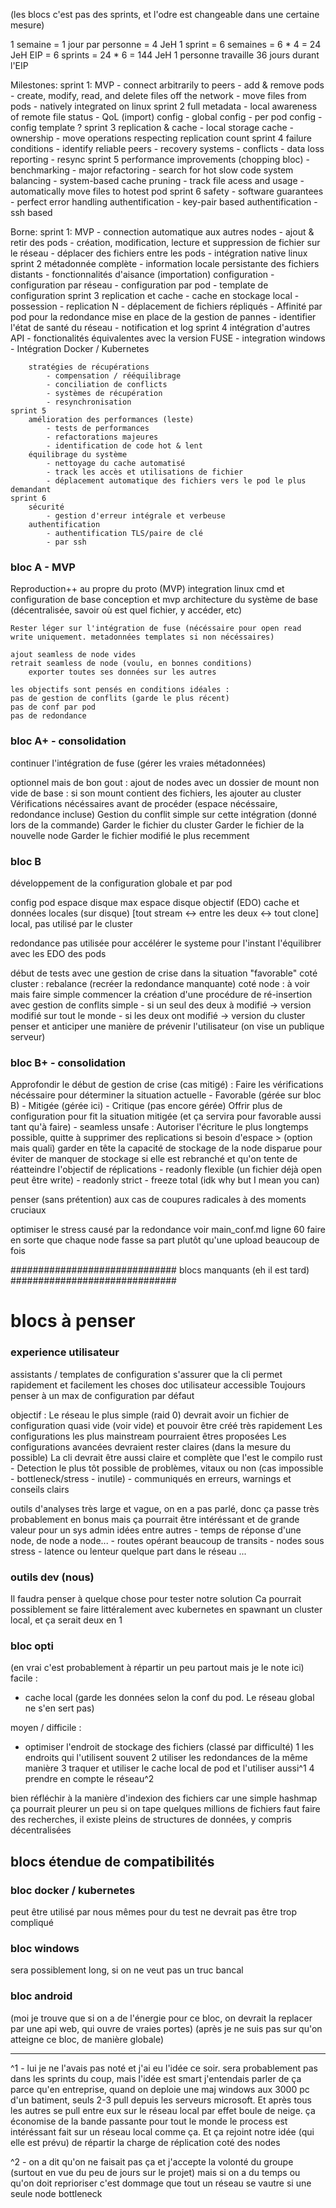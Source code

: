 (les blocs c'est pas des sprints, et l'odre est changeable dans une certaine mesure)


1 semaine = 1 jour par personne = 4 JeH
1 sprint = 6 semaines = 6 * 4 = 24 JeH
EIP = 6 sprints = 24 * 6 = 144 JeH
1 personne travaille 36 jours durant l'EIP

Milestones:
    sprint 1:
        MVP
            - connect arbitrarily to peers
            - add & remove pods
            - create, modify, read, and delete files off the network
            - move files from pods
            - natively integrated on linux
    sprint 2
        full metadata
            - local awareness of remote file status
            - QoL (import)
        config
            - global config
            - per pod config
            - config template ?
    sprint 3
        replication & cache
            - local storage cache
            - ownership
            - move operations respecting replication count
    sprint 4
        failure conditions
            - identify reliable peers
            - recovery systems
            - conflicts
            - data loss reporting
            - resync
    sprint 5
        performance improvements (chopping bloc)
            - benchmarking
            - major refactoring
            - search for hot slow code
        system balancing
            - system-based cache pruning
            - track file acess and usage
            - automatically move files to hotest pod
    sprint 6
        safety
            - software guarantees
            - perfect error handling
        authentification
            - key-pair based authentification
            - ssh based

Borne:
    sprint 1:
        MVP
            - connection automatique aux autres nodes
            - ajout & retir des pods
            - création, modification, lecture et suppression de fichier sur le réseau
            - déplacer des fichiers entre les pods
            - intégration native linux
    sprint 2
        métadonnée complète
            - information locale persistante des fichiers distants
            - fonctionnalités d'aisance (importation)
        configuration
            - configuration par réseau
            - configuration par pod
            - template de configuration
    sprint 3
        replication et cache
            - cache en stockage local
            - possession
            - replication N
            - déplacement de fichiers répliqués
            - Affinité par pod pour la redondance
        mise en place de la gestion de pannes
            - identifier l'état de santé du réseau
            - notification et log
    sprint 4
        intégration d'autres API
            - fonctionalités équivalentes avec la version FUSE
            - integration windows
            - Intégration Docker / Kubernetes

        stratégies de récupérations            
            - compensation / rééquilibrage
            - conciliation de conflicts
            - systèmes de récupération
            - resynchronisation
    sprint 5
        amélioration des performances (leste)
            - tests de performances
            - refactorations majeures 
            - identification de code hot & lent
        équilibrage du système
            - nettoyage du cache automatisé
            - track les accès et utilisations de fichier
            - déplacement automatique des fichiers vers le pod le plus demandant
    sprint 6
        sécurité
            - gestion d'erreur intégrale et verbeuse
        authentification
            - authentification TLS/paire de clé
            - par ssh

### bloc A - MVP
Reproduction++ au propre du proto (MVP)
    integration linux
    cmd et configuration de base
    conception et mvp architecture du système de base (décentralisée, savoir où est quel fichier, y accéder, etc)

    Rester léger sur l'intégration de fuse (nécéssaire pour open read write uniquement. metadonnées templates si non nécéssaires)

    ajout seamless de node vides
    retrait seamless de node (voulu, en bonnes conditions)
        exporter toutes ses données sur les autres
    
    les objectifs sont pensés en conditions idéales :
    pas de gestion de conflits (garde le plus récent)
    pas de conf par pod
    pas de redondance


### bloc A+ - consolidation
continuer l'intégration de fuse (gérer les vraies métadonnées)

optionnel mais de bon gout :
ajout de nodes avec un dossier de mount non vide de base :
    si son mount contient des fichiers, les ajouter au cluster
    Vérifications nécéssaires avant de procéder (espace nécéssaire, redondance incluse)
    Gestion du conflit simple sur cette intégration (donné lors de la commande)
        Garder le fichier du cluster
        Garder le fichier de la nouvelle node
        Garder le fichier modifié le plus recemment


### bloc B
développement de la configuration globale et par pod

config pod
    espace disque max
    espace disque objectif (EDO)
    cache et données locales (sur disque)
        [tout stream <-> entre les deux <-> tout clone]
        local, pas utilisé par le cluster

redondance
    pas utilisée pour accélérer le systeme pour l'instant
    l'équilibrer avec les EDO des pods

début de tests avec une gestion de crise dans la situation "favorable"
    coté cluster : rebalance (recréer la redondance manquante)
    coté node : à voir mais faire simple 
    commencer la création d'une procédure de ré-insertion
        avec gestion de conflits simple
            - si un seul des deux à modifié -> version modifié sur tout le monde
            - si les deux ont modifié -> version du cluster
    penser et anticiper une manière de prévenir l'utilisateur (on vise un publique serveur)

### bloc B+ - consolidation
Approfondir le début de gestion de crise (cas mitigé) :
Faire les vérifications nécéssaire pour déterminer la situation actuelle
    - Favorable (gérée sur bloc B)
    - Mitigée   (gérée ici)
    - Critique  (pas encore gérée)
Offrir plus de configuration pour fit la situation mitigée (et ça servira pour favorable aussi tant qu'à faire)
    - seamless unsafe : Autoriser l'écriture le plus longtemps possible, quitte à supprimer des replications si besoin d'espace
        > (option mais quali) garder en tête la capacité de stockage de la node disparue pour éviter de manquer de stockage si elle est rebranché et qu'on tente de réatteindre l'objectif de réplications
    - readonly flexible (un fichier déjà open peut être write)
    - readonly strict
    - freeze total (idk why but I mean you can)

penser (sans prétention) aux cas de coupures radicales à des moments cruciaux

optimiser le stress causé par la redondance 
    voir main_conf.md ligne 60
    faire en sorte que chaque node fasse sa part plutôt qu'une upload beaucoup de fois


##############################
blocs manquants (eh il est tard)
##############################



# blocs à penser

### experience utilisateur
assistants / templates de configuration
s'assurer que la cli permet rapidement et facilement les choses
doc utilisateur accessible
Toujours penser à un max de configuration par défaut

objectif :
Le réseau le plus simple (raid 0) devrait avoir un fichier de configuration quasi vide (voir vide) et pouvoir être créé très rapidement
Les configurations les plus mainstream pourraient êtres proposées
Les configurations avancées devraient rester claires (dans la mesure du possible)
La cli devrait être aussi claire et complète que l'est le compilo rust
    - Detection le plus tôt possible de problèmes, vitaux ou non (cas impossible - bottleneck/stress - inutile)
    - communiqués en erreurs, warnings et conseils clairs

outils d'analyses
    très large et vague, on en a pas parlé, donc ça passe très probablement en bonus
    mais ça pourrait être intéréssant et de grande valeur pour un sys admin
    idées entre autres
        - temps de réponse d'une node, de node a node...
        - routes opérant beaucoup de transits
        - nodes sous stress
        - latence ou lenteur quelque part dans le réseau
        ...


### outils dev (nous)
Il faudra penser à quelque chose pour tester notre solution
Ca pourrait possiblement se faire littéralement avec kubernetes en spawnant un cluster local, et ça serait deux en 1

### bloc opti
(en vrai c'est probablement à répartir un peu partout mais je le note ici)
facile :
 - cache local (garde les données selon la conf du pod. Le réseau global ne s'en sert pas)

moyen / difficile :
 - optimiser l'endroit de stockage des fichiers (classé par difficulté)
  1 les endroits qui l'utilisent souvent
  2 utiliser les redondances de la même manière
  3 traquer et utiliser le cache local de pod et l'utiliser aussi^1
  4 prendre en compte le réseau^2

bien réfléchir à la manière d'indexion des fichiers
    car une simple hashmap ça pourrait pleurer un peu si on tape quelques millions de fichiers
    faut faire des recherches, il existe pleins de structures de données, y compris décentralisées

## blocs étendue de compatibilités

### bloc docker / kubernetes
peut être utilisé par nous mêmes pour du test
ne devrait pas être trop compliqué

### bloc windows
sera possiblement long, si on ne veut pas un truc bancal

### bloc android
(moi je trouve que si on a de l'énergie pour ce bloc, on devrait la replacer par une api web, qui ouvre de vraies portes)
(après je ne suis pas sur qu'on atteigne ce bloc, de manière globale)



_____________________________________________________________________________________

^1 - lui je ne l'avais pas noté et j'ai eu l'idée ce soir. sera probablement pas dans les sprints du coup, mais l'idée est smart
    j'entendais parler de ça parce qu'en entreprise, quand on deploie une maj windows aux 3000 pc d'un batiment, seuls 2-3 pull depuis les serveurs microsoft.
    Et après tous les autres se pull entre eux sur le réseau local par effet boule de neige. ça économise de la bande passante pour tout le monde
    le process est intéréssant fait sur un réseau local comme ça.
    Et ça rejoint notre idée (qui elle est prévu) de répartir la charge de réplication coté des nodes

^2 - on a dit qu'on ne faisait pas ça et j'accepte la volonté du groupe (surtout en vue du peu de jours sur le projet)
mais si on a du temps ou qu'on doit reprioriser
c'est dommage que tout un réseau se vautre si une seule node bottleneck